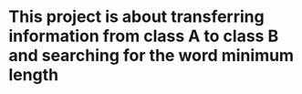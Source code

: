 #  This project is about transferring information from class A to class B and searching for the word minimum length

